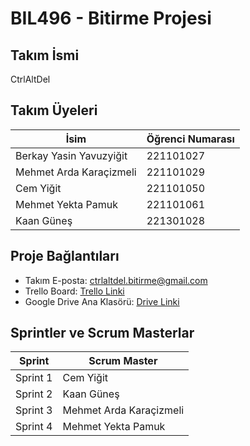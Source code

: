 # BIL496 - Bitirme Projesi 

##  Takım İsmi
  CtrlAltDel

##  Takım Üyeleri

| İsim                     | Öğrenci Numarası 
|------------------------- |---------------|
| Berkay Yasin Yavuzyiğit  | 221101027     |
| Mehmet Arda Karaçizmeli  | 221101029     |
| Cem Yiğit                | 221101050     |
| Mehmet Yekta Pamuk       | 221101061     |
| Kaan Güneş               | 221301028     |

## Proje Bağlantıları

-  Takım E-posta: [ctrlaltdel.bitirme@gmail.com](mailto:ctrlaltdel.bitirme@gmail.com)  
-  Trello Board: [Trello Linki](https://trello.com/b/Tk1vf1mH/bil496-ctrlaltdel)  
-  Google Drive Ana Klasörü: [Drive Linki](https://drive.google.com/drive/folders/1KLs7MQrHPFZiD2AWshoesWCwXLiSdQrl?usp=drive_link)  
 


##  Sprintler ve Scrum Masterlar

|     Sprint      |       Scrum Master       |
|-----------------|--------------------------|
| Sprint 1        |  Cem Yiğit               |
| Sprint 2        |  Kaan Güneş              |
| Sprint 3        |  Mehmet Arda Karaçizmeli |
| Sprint 4        |  Mehmet Yekta Pamuk      |



